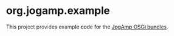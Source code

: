org.jogamp.example
===

This project provides example code for the
[JogAmp OSGi bundles](https://github.com/io7m/org.jogamp).

